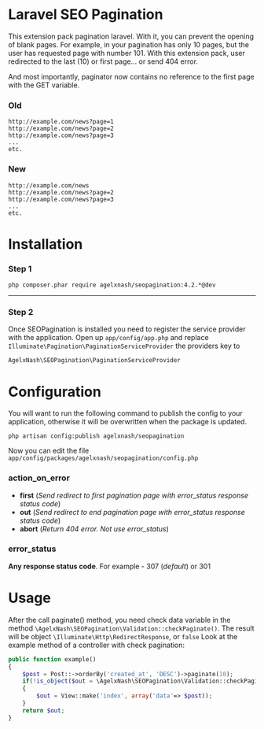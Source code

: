 Laravel SEO Pagination
====================
This extension pack pagination laravel. With it, you can prevent the opening of blank pages.
For example, in your pagination has only 10 pages, but the user has requested page with number 101. With this extension pack, user redirected to the last (10) or first page... or send 404 error.

And most importantly, paginator now contains no reference to the first page with the GET variable.
### Old
```
http://example.com/news?page=1
http://example.com/news?page=2
http://example.com/news?page=3
...
etc.
```
### New
```
http://example.com/news
http://example.com/news?page=2
http://example.com/news?page=3
...
etc.
```

Installation
============
### Step 1
```shell
php composer.phar require agelxnash/seopagination:4.2.*@dev
```
-------------

### Step 2
Once SEOPagination is installed you need to register the service provider with the application. Open up `app/config/app.php` and replace `Illuminate\Pagination\PaginationServiceProvider` the providers key to 
```
AgelxNash\SEOPagination\PaginationServiceProvider
```


Configuration
=============
You will want to run the following command to publish the config to your application, otherwise it will be overwritten when the package is updated.
```shell
php artisan config:publish agelxnash/seopagination
```

Now you can edit the file `app/config/packages/agelxnash/seopagination/config.php`
### action_on_error
* **first** (*Send redirect to first pagination page with error_status response status code*)
* **out** (*Send redirect to end pagination page with error_status response status code*)
* **abort** (*Return 404 error. Not use error_status*)

### error_status
**Any response status code**. For example - 307 (*default*) or 301

Usage
======
After the call paginate() method, you need check data variable in the method `\AgelxNash\SEOPagination\Validation::checkPaginate()`. The result will be object `\Illuminate\Http\RedirectResponse`, or `false`
Look at the example method of a controller with check pagination:
```php
public function example()
{
	$post = Post::->orderBy('created_at', 'DESC')->paginate(10);
	if(!is_object($out = \AgelxNash\SEOPagination\Validation::checkPaginate($post)))
	{
		$out = View::make('index', array('data'=> $post));
	}
	return $out;
}
```